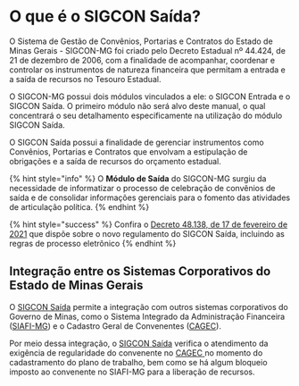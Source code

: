# O que é o SIGCON Saída?

O Sistema de Gestão de Convênios, Portarias e Contratos do Estado de Minas Gerais - SIGCON-MG foi criado pelo Decreto Estadual nº 44.424, de 21 de dezembro de 2006, com a finalidade de acompanhar, coordenar e controlar os instrumentos de natureza financeira que permitam a entrada e a saída de recursos no Tesouro Estadual.

O SIGCON-MG possui dois módulos vinculados a ele: o SIGCON Entrada e o SIGCON Saída. O primeiro módulo não será alvo deste manual, o qual concentrará o seu detalhamento especificamente na utilização do módulo SIGCON Saída.

O SIGCON Saída possui a finalidade de gerenciar instrumentos como Convênios, Portarias e Contratos que envolvam a estipulação de obrigações e a saída de recursos do orçamento estadual.

{% hint style="info" %}
O **Módulo de Saída** do SIGCON-MG surgiu da necessidade de informatizar o processo de celebração de convênios de saída e de consolidar informações gerenciais para o fomento das atividades de articulação política.
{% endhint %}

{% hint style="success" %}
Confira o [Decreto 48.138, de 17 de fevereiro de 2021](https://www.almg.gov.br/consulte/legislacao/completa/completa.html?tipo=DEC\&num=48138\&comp=\&ano=2021) que dispõe sobre o novo regulamento do SIGCON Saída, incluindo as regras de processo eletrônico
{% endhint %}

## Integração entre os Sistemas Corporativos do Estado de Minas Gerais

O [SIGCON Saída](https://sigconsaida.mg.gov.br/) permite a integração com outros sistemas corporativos do Governo de Minas, como o Sistema Integrado da Administração Financeira ([SIAFI-MG](https://www.siafi.mg.gov.br/fcag/SIAFI/site\_siafi\_mg/siafi)) e o Cadastro Geral de Convenentes ([CAGEC](https://www.portalcagec.mg.gov.br/)).&#x20;

Por meio dessa integração, o [SIGCON Saída](https://sigconsaida.mg.gov.br/) verifica o atendimento da exigência de regularidade do convenente no [CAGEC ](https://www.portalcagec.mg.gov.br/)no momento do cadastramento do plano de trabalho, bem como se há algum bloqueio imposto ao convenente no SIAFI-MG para a liberação de recursos.

